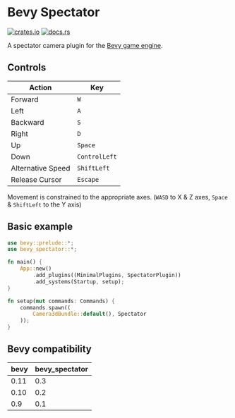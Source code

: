 # Bevy Spectator

[![crates.io](https://img.shields.io/crates/v/bevy_spectator)](https://crates.io/crates/bevy_spectator)
[![docs.rs](https://docs.rs/bevy_spectator/badge.svg)](https://docs.rs/bevy_spectator)

A spectator camera plugin for the [Bevy game engine](https://bevyengine.org/).

## Controls

| Action            | Key           |
|-------------------|---------------|
| Forward           | `W`           |
| Left              | `A`           |
| Backward          | `S`           |
| Right             | `D`           |
| Up                | `Space`       |
| Down              | `ControlLeft` |
| Alternative Speed | `ShiftLeft`   |
| Release Cursor    | `Escape`      |

Movement is constrained to the appropriate axes. (`WASD` to X & Z axes, `Space` & `ShiftLeft` to the Y axis)

## Basic example

```rust
use bevy::prelude::*;
use bevy_spectator::*;

fn main() {
    App::new()
        .add_plugins((MinimalPlugins, SpectatorPlugin))
        .add_systems(Startup, setup);
}

fn setup(mut commands: Commands) {
    commands.spawn((
        Camera3dBundle::default(), Spectator
    ));
}
```

## Bevy compatibility

| bevy | bevy_spectator |
|------|----------------|
| 0.11 | 0.3            |
| 0.10 | 0.2            |
| 0.9  | 0.1            |
